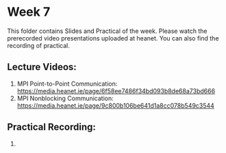 # Week 7

This folder contains Slides and Practical of the week. Please watch the prerecorded video presentations uploaded at heanet. You can also find the recording of practical. 

Lecture Videos:
---------------
1. MPI Point-to-Point Communication: https://media.heanet.ie/page/6f58ee7486f34bd093b8de68a73bd666
2. MPI Nonblocking Communication: https://media.heanet.ie/page/9c800b106be641d1a8cc078b549c3544  

Practical Recording:
-------------------
1.  
